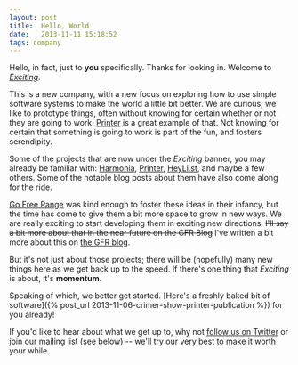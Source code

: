 ```yaml
---
layout: post
title:  Hello, World
date:   2013-11-11 15:18:52
tags: company
---
```


Hello, in fact, just to __you__ specifically. Thanks for looking in. Welcome to _[Exciting](/)_.

This is a new company, with a new focus on exploring how to use simple software systems to make the world a little bit better. We are curious; we like to prototype things, often without knowing for certain whether or not they are going to work. [Printer](/printer) is a great example of that. Not knowing for certain that something is going to work is part of the fun, and fosters serendipity.

<!-- more -->

Some of the projects that are now under the _Exciting_ banner, you may already be familiar with: [Harmonia](https://harmonia.io), [Printer](http://printer.exciting.io), [HeyLi.st](http://heyli.st), and maybe a few others. Some of the notable blog posts about them have also come along for the ride.

[Go Free Range](http://gofreerange.com) was kind enough to foster these ideas in their infancy, but the time has come to give them a bit more space to grow in new ways. We are really exciting to start developing them in exciting new directions. <strike>I'll say a bit more about that in the near future on the GFR Blog</strike> I've written a bit more about this on [the GFR blog](http://gofreerange.com/some-exciting-news).

But it's not just about those projects; there will be (hopefully) many new things here as we get back up to the speed. If there's one thing that _Exciting_ is about, it's __momentum__.

Speaking of which, we better get started. [Here's a freshly baked bit of software]({% post_url 2013-11-06-crimer-show-printer-publication %}) for you already!

If you'd like to hear about what we get up to, why not [follow us on Twitter](https://twitter.com/intent/user?screen_name=exciting_io) or join our mailing list (see below) -- we'll try our very best to make it worth your while.
